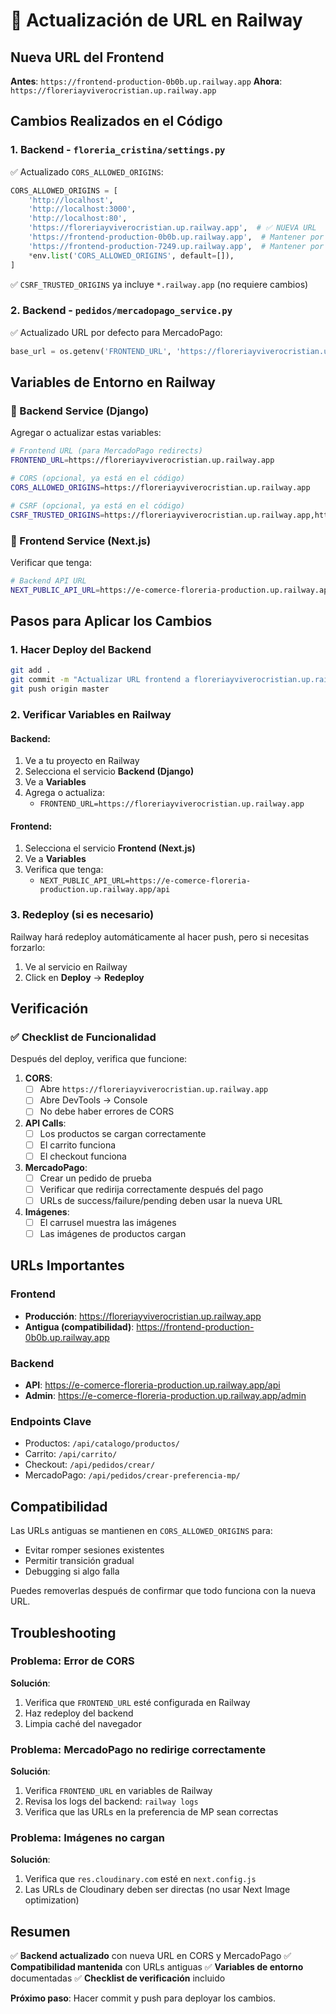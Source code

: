 # 🔄 Actualización de URL en Railway

## Nueva URL del Frontend
**Antes**: `https://frontend-production-0b0b.up.railway.app`
**Ahora**: `https://floreriayviverocristian.up.railway.app`

## Cambios Realizados en el Código

### 1. Backend - `floreria_cristina/settings.py`
✅ Actualizado `CORS_ALLOWED_ORIGINS`:
```python
CORS_ALLOWED_ORIGINS = [
    'http://localhost',
    'http://localhost:3000',
    'http://localhost:80',
    'https://floreriayviverocristian.up.railway.app',  # ✅ NUEVA URL
    'https://frontend-production-0b0b.up.railway.app',  # Mantener por compatibilidad
    'https://frontend-production-7249.up.railway.app',  # Mantener por compatibilidad
    *env.list('CORS_ALLOWED_ORIGINS', default=[]),
]
```

✅ `CSRF_TRUSTED_ORIGINS` ya incluye `*.railway.app` (no requiere cambios)

### 2. Backend - `pedidos/mercadopago_service.py`
✅ Actualizado URL por defecto para MercadoPago:
```python
base_url = os.getenv('FRONTEND_URL', 'https://floreriayviverocristian.up.railway.app')
```

## Variables de Entorno en Railway

### 🎯 Backend Service (Django)

Agregar o actualizar estas variables:

```bash
# Frontend URL (para MercadoPago redirects)
FRONTEND_URL=https://floreriayviverocristian.up.railway.app

# CORS (opcional, ya está en el código)
CORS_ALLOWED_ORIGINS=https://floreriayviverocristian.up.railway.app

# CSRF (opcional, ya está en el código)
CSRF_TRUSTED_ORIGINS=https://floreriayviverocristian.up.railway.app,https://e-comerce-floreria-production.up.railway.app
```

### 🎨 Frontend Service (Next.js)

Verificar que tenga:

```bash
# Backend API URL
NEXT_PUBLIC_API_URL=https://e-comerce-floreria-production.up.railway.app/api
```

## Pasos para Aplicar los Cambios

### 1. Hacer Deploy del Backend
```bash
git add .
git commit -m "Actualizar URL frontend a floreriayviverocristian.up.railway.app"
git push origin master
```

### 2. Verificar Variables en Railway

#### Backend:
1. Ve a tu proyecto en Railway
2. Selecciona el servicio **Backend (Django)**
3. Ve a **Variables**
4. Agrega o actualiza:
   - `FRONTEND_URL=https://floreriayviverocristian.up.railway.app`

#### Frontend:
1. Selecciona el servicio **Frontend (Next.js)**
2. Ve a **Variables**
3. Verifica que tenga:
   - `NEXT_PUBLIC_API_URL=https://e-comerce-floreria-production.up.railway.app/api`

### 3. Redeploy (si es necesario)
Railway hará redeploy automáticamente al hacer push, pero si necesitas forzarlo:
1. Ve al servicio en Railway
2. Click en **Deploy** → **Redeploy**

## Verificación

### ✅ Checklist de Funcionalidad

Después del deploy, verifica que funcione:

1. **CORS**: 
   - [ ] Abre `https://floreriayviverocristian.up.railway.app`
   - [ ] Abre DevTools → Console
   - [ ] No debe haber errores de CORS

2. **API Calls**:
   - [ ] Los productos se cargan correctamente
   - [ ] El carrito funciona
   - [ ] El checkout funciona

3. **MercadoPago**:
   - [ ] Crear un pedido de prueba
   - [ ] Verificar que redirija correctamente después del pago
   - [ ] URLs de success/failure/pending deben usar la nueva URL

4. **Imágenes**:
   - [ ] El carrusel muestra las imágenes
   - [ ] Las imágenes de productos cargan

## URLs Importantes

### Frontend
- **Producción**: https://floreriayviverocristian.up.railway.app
- **Antigua (compatibilidad)**: https://frontend-production-0b0b.up.railway.app

### Backend
- **API**: https://e-comerce-floreria-production.up.railway.app/api
- **Admin**: https://e-comerce-floreria-production.up.railway.app/admin

### Endpoints Clave
- Productos: `/api/catalogo/productos/`
- Carrito: `/api/carrito/`
- Checkout: `/api/pedidos/crear/`
- MercadoPago: `/api/pedidos/crear-preferencia-mp/`

## Compatibilidad

Las URLs antiguas se mantienen en `CORS_ALLOWED_ORIGINS` para:
- Evitar romper sesiones existentes
- Permitir transición gradual
- Debugging si algo falla

Puedes removerlas después de confirmar que todo funciona con la nueva URL.

## Troubleshooting

### Problema: Error de CORS
**Solución**: 
1. Verifica que `FRONTEND_URL` esté configurada en Railway
2. Haz redeploy del backend
3. Limpia caché del navegador

### Problema: MercadoPago no redirige correctamente
**Solución**:
1. Verifica `FRONTEND_URL` en variables de Railway
2. Revisa los logs del backend: `railway logs`
3. Verifica que las URLs en la preferencia de MP sean correctas

### Problema: Imágenes no cargan
**Solución**:
1. Verifica que `res.cloudinary.com` esté en `next.config.js`
2. Las URLs de Cloudinary deben ser directas (no usar Next Image optimization)

## Resumen

✅ **Backend actualizado** con nueva URL en CORS y MercadoPago
✅ **Compatibilidad mantenida** con URLs antiguas
✅ **Variables de entorno** documentadas
✅ **Checklist de verificación** incluido

**Próximo paso**: Hacer commit y push para deployar los cambios.

